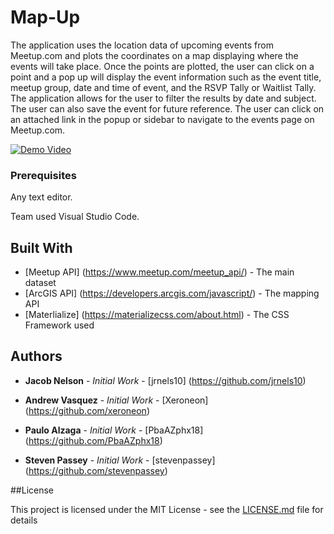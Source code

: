 # Map-Up

The application uses the location data of upcoming events from Meetup.com and plots the coordinates on a map displaying where the events will take place. Once the points are plotted, the user can click on a point and a pop up will display the event information such as the event title, meetup group, date and time of event, and the RSVP Tally or Waitlist Tally. The application allows for the user to filter the results by date and subject. The user can also save the event for future reference. The user can click on an attached link in the popup or sidebar to navigate to the events page on Meetup.com.

[![Demo Video](./preview_iamge.png)](https://xeroneon.github.io/Project-1/demo.mp4)

### Prerequisites

Any text editor.

Team used Visual Studio Code.

## Built With

* [Meetup API] (https://www.meetup.com/meetup_api/) - The main dataset
* [ArcGIS API] (https://developers.arcgis.com/javascript/) - The mapping API
* [Materlialize] (https://materializecss.com/about.html) - The CSS Framework used

## Authors 
* **Jacob Nelson** - *Initial Work* - [jrnels10]
(https://github.com/jrnels10)

* **Andrew Vasquez** - *Initial Work* - [Xeroneon]
(https://github.com/xeroneon)

* **Paulo Alzaga** - *Initial Work* - [PbaAZphx18]
(https://github.com/PbaAZphx18)

* **Steven Passey** - *Initial Work* - [stevenpassey]
(https://github.com/stevenpassey)

##License 

This project is licensed under the MIT License - see the [LICENSE.md](LICENSE.md) file for details
